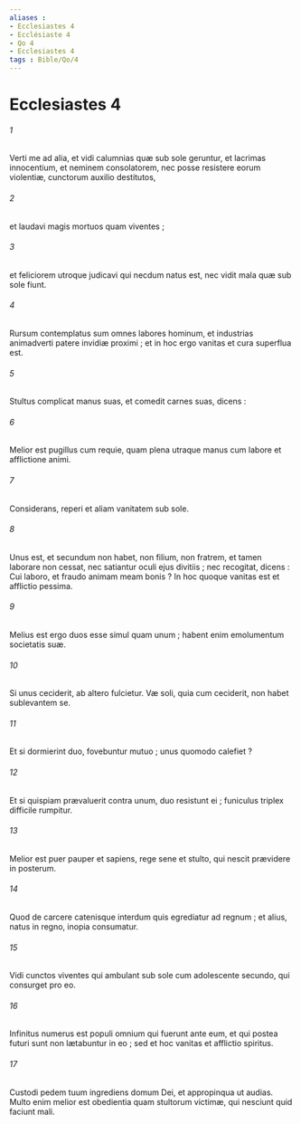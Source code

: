 ```yaml
---
aliases : 
- Ecclesiastes 4
- Ecclésiaste 4
- Qo 4
- Ecclesiastes 4
tags : Bible/Qo/4
---
```


# Ecclesiastes 4

###### 1
Verti me ad alia, et vidi calumnias quæ sub sole geruntur, et lacrimas innocentium, et neminem consolatorem, nec posse resistere eorum violentiæ, cunctorum auxilio destitutos,
###### 2
et laudavi magis mortuos quam viventes ;
###### 3
et feliciorem utroque judicavi qui necdum natus est, nec vidit mala quæ sub sole fiunt.
###### 4
Rursum contemplatus sum omnes labores hominum, et industrias animadverti patere invidiæ proximi ; et in hoc ergo vanitas et cura superflua est.
###### 5
Stultus complicat manus suas, et comedit carnes suas, dicens :
###### 6
Melior est pugillus cum requie, quam plena utraque manus cum labore et afflictione animi.
###### 7
Considerans, reperi et aliam vanitatem sub sole.
###### 8
Unus est, et secundum non habet, non filium, non fratrem, et tamen laborare non cessat, nec satiantur oculi ejus divitiis ; nec recogitat, dicens : Cui laboro, et fraudo animam meam bonis ? In hoc quoque vanitas est et afflictio pessima.
###### 9
Melius est ergo duos esse simul quam unum ; habent enim emolumentum societatis suæ.
###### 10
Si unus ceciderit, ab altero fulcietur. Væ soli, quia cum ceciderit, non habet sublevantem se.
###### 11
Et si dormierint duo, fovebuntur mutuo ; unus quomodo calefiet ?
###### 12
Et si quispiam prævaluerit contra unum, duo resistunt ei ; funiculus triplex difficile rumpitur.
###### 13
Melior est puer pauper et sapiens, rege sene et stulto, qui nescit prævidere in posterum.
###### 14
Quod de carcere catenisque interdum quis egrediatur ad regnum ; et alius, natus in regno, inopia consumatur.
###### 15
Vidi cunctos viventes qui ambulant sub sole cum adolescente secundo, qui consurget pro eo.
###### 16
Infinitus numerus est populi omnium qui fuerunt ante eum, et qui postea futuri sunt non lætabuntur in eo ; sed et hoc vanitas et afflictio spiritus.
###### 17
Custodi pedem tuum ingrediens domum Dei, et appropinqua ut audias. Multo enim melior est obedientia quam stultorum victimæ, qui nesciunt quid faciunt mali.

